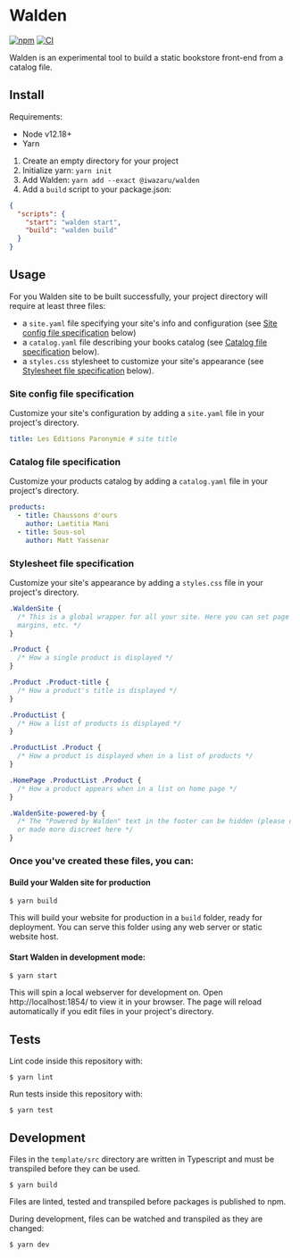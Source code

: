 # Walden

[![npm](https://img.shields.io/npm/v/@iwazaru/walden)](https://www.npmjs.com/package/@iwazaru/walden)
[![CI](https://github.com/iwazaru/walden/workflows/CI/badge.svg)](https://github.com/iwazaru/walden/actions?query=workflow%3ACI)

Walden is an experimental tool to build a static bookstore front-end from a
catalog file.

## Install

Requirements:

- Node v12.18+
- Yarn

1. Create an empty directory for your project
2. Initialize yarn: `yarn init`
3. Add Walden: `yarn add --exact @iwazaru/walden`
4. Add a `build` script to your package.json:

```json
{
  "scripts": {
    "start": "walden start",
    "build": "walden build"
  }
}
```

## Usage

For you Walden site to be built successfully, your project directory will
require at least three files:

- a `site.yaml` file specifying your site's info and configuration (see
  [Site config file specification](#site-config-file-specification) below)
- a `catalog.yaml` file describing your books catalog (see
  [Catalog file specification](#catalog-file-specification) below).
- a `styles.css` stylesheet to customize your site's appearance (see
  [Stylesheet file specification](#stylesheet-file-specification) below).

### Site config file specification

Customize your site's configuration by adding a `site.yaml` file in your
project's directory.

```yaml
title: Les Éditions Paronymie # site title
```

### Catalog file specification

Customize your products catalog by adding a `catalog.yaml` file in your
project's directory.

```yaml
products:
  - title: Chaussons d'ours
    author: Laetitia Mani
  - title: Sous-sol
    author: Matt Yassenar
```

### Stylesheet file specification

Customize your site's appearance by adding a `styles.css` file in your project's
directory.

```css
.WaldenSite {
  /* This is a global wrapper for all your site. Here you can set page width,
  margins, etc. */
}

.Product {
  /* How a single product is displayed */
}

.Product .Product-title {
  /* How a product's title is displayed */
}

.ProductList {
  /* How a list of products is displayed */
}

.ProductList .Product {
  /* How a product is displayed when in a list of products */
}

.HomePage .ProductList .Product {
  /* How a product appears when in a list on home page */
}

.WaldenSite-powered-by {
  /* The "Powered by Walden" text in the footer can be hidden (please don't!)
  or made more discreet here */
}
```

### Once you've created these files, you can:

#### Build your Walden site for production

```console
$ yarn build
```

This will build your website for production in a `build` folder, ready for
deployment. You can serve this folder using any web server or static website
host.

#### Start Walden in development mode:

```console
$ yarn start
```

This will spin a local webserver for development on. Open http://localhost:1854/
to view it in your browser. The page will reload automatically if you edit files
in your project's directory.

## Tests

Lint code inside this repository with:

```console
$ yarn lint
```

Run tests inside this repository with:

```console
$ yarn test
```

## Development

Files in the `template/src` directory are written in Typescript and must be
transpiled before they can be used.

```console
$ yarn build
```

Files are linted, tested and transpiled before packages is published to npm.

During development, files can be watched and transpiled as they are changed:

```console
$ yarn dev
```

